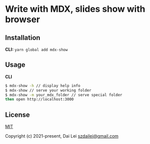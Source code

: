 # Write with MDX, slides show with browser

## Installation

**CLI:** `yarn global add mdx-show`

## Usage

**CLI**

``` bash
$ mdx-show -h // display help info
$ mdx-show // serve your working folder
$ mdx-show -m your_mdx_folder // serve special folder
then open http://localhost:3000
```

## License

[MIT](https://opensource.org/licenses/MIT)

Copyright (c) 2021-present, Dai Lei <szdailei@gmail.com>
